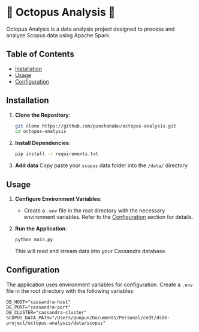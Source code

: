 # 🐙 Octopus Analysis 🐙

Octopus Analysis is a data analysis project designed to process and analyze Scopus data using Apache Spark.

## Table of Contents

- [Installation](#installation)
- [Usage](#usage)
- [Configuration](#configuration)

## Installation

1. **Clone the Repository**:
   ```bash
   git clone https://github.com/punchanabu/octopus-analysis.git
   cd octopus-analysis
   ```

2. **Install Dependencies**:
   ```bash
   pip install -r requirements.txt
   ```
3. **Add data**
  Copy paste your `scopus` data folder into the `/data/` directory

## Usage

1. **Configure Environment Variables**:
   - Create a `.env` file in the root directory with the necessary environment variables. Refer to the [Configuration](#configuration) section for details.

2. **Run the Application**:
   ```bash
   python main.py
   ```
   This will read and stream data into your Cassandra database.



## Configuration

The application uses environment variables for configuration. Create a `.env` file in the root directory with the following variables:

```env
DB_HOST="cassandra-host"
DB_PORT="cassandra-port"
DB_CLUSTER="cassandra-cluster"
SCOPUS_DATA_PATH="/Users/punpun/Documents/Personal/cedt/dsde-project/octopus-analysis/data/scopus"
```
